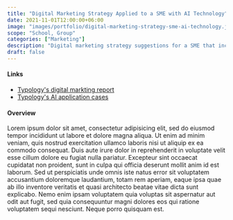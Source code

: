 ```yaml
---
title: "Digital Marketing Strategy Applied to a SME with AI Technology"
date: 2021-11-01T12:00:00+06:00
image: "images/portfolio/digital-marketing-strategy-sme-ai-technology.jpg"
scope: "School, Group"
categories: ["Marketing"]
description: "Digital marketing strategy suggestions for a SME that includes AI Technology."
draft: false
---
```


#### Links

- [Typology's digital markting report](/pdfs/digital-marketing-strategy-sme-ai-technology/typology-digital-marketing-report.pdf)
- [Typology's AI application cases](/pdfs/digital-marketing-strategy-sme-ai-technology/typology-ai-application-cases.pdf)

#### Overview

Lorem ipsum dolor sit amet, consectetur adipisicing elit, sed do eiusmod tempor incididunt ut labore et
dolore magna aliqua. Ut enim ad minim veniam, quis nostrud exercitation ullamco laboris nisi ut aliquip ex
ea commodo consequat. Duis aute irure dolor in reprehenderit in voluptate velit esse cillum dolore eu fugiat
nulla pariatur. Excepteur sint occaecat cupidatat non proident, sunt in culpa qui officia deserunt mollit
anim id est laborum. Sed ut perspiciatis unde omnis iste natus error sit voluptatem accusantium doloremque
laudantium, totam rem aperiam, eaque ipsa quae ab illo inventore veritatis et quasi architecto beatae vitae
dicta sunt explicabo. Nemo enim ipsam voluptatem quia voluptas sit aspernatur aut odit aut fugit, sed quia
consequuntur magni dolores eos qui ratione voluptatem sequi nesciunt. Neque porro quisquam est.
